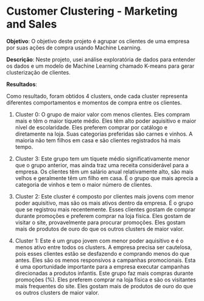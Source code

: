 # Customer Clustering - Marketing and Sales

**Objetivo**: O objetivo deste projeto é agrupar os clientes de uma empresa por suas ações de compra usando Machine Learning.

**Descrição**: Neste projeto, usei análise exploratória de dados para entender os dados e um modelo de Machine Learning chamado K-means para gerar clusterização de clientes.

**Resultados**: 

Como resultado, foram obtidos 4 clusters, onde cada cluster representa diferentes comportamentos e momentos de compra entre os clientes. 
1. Cluster 0: O grupo de maior valor com menos clientes. Eles compram mais e têm o maior tíquete médio. Eles têm alto poder aquisitivo e maior nível de escolaridade. Eles preferem comprar por catálogo e diretamente na loja. Suas categorias preferidas são carnes e vinhos. A maioria não tem filhos em casa e são clientes registrados há mais tempo. 

2. Cluster 3: Este grupo tem um tíquete médio significativamente menor que o grupo anterior, mas ainda traz uma receita considerável para a empresa. Os clientes têm um salário anual relativamente alto, são mais velhos e geralmente têm um filho em casa. É o grupo que mais aprecia a categoria de vinhos e tem o maior número de clientes. 

3. Cluster 2: Este cluster é composto por clientes mais jovens com menor poder aquisitivo, mas são os mais ativos dentro da empresa. É o grupo que se registrou mais recentemente. Esses clientes gostam de comprar durante promoções e preferem comprar na loja física. Eles gostam de visitar o site, provavelmente para procurar promoções. Eles gostam mais de produtos de ouro do que os outros clusters de maior valor. 

4. Cluster 1: Este é um grupo jovem com menor poder aquisitivo e é o menos ativo entre todos os clusters. A empresa precisa ser cautelosa, pois esses clientes estão se desfazendo e comprando menos do que antes. Eles são os menos responsivos a campanhas promocionais. Esta é uma oportunidade importante para a empresa executar campanhas direcionadas a produtos infantis. Este grupo faz mais compras durante promoções (%). Eles preferem comprar na loja física e são os visitantes mais frequentes do site. Eles gostam mais de produtos de ouro do que os outros clusters de maior valor.